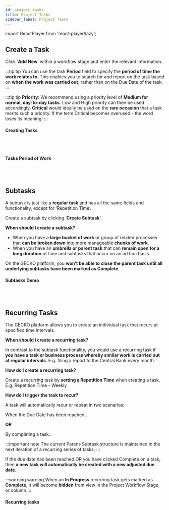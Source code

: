 ```yaml
---
id: project_tasks
title: Project Tasks
sidebar_label: Project Tasks 
---
```


import ReactPlayer from 'react-player/lazy';

## Create a Task

Click ‘**Add New**’ within a workflow stage and enter the relevant information..

:::tip tip
You can use the task **Period** field to specify the **period of time the work relates to**. This enables you to search for and report on the task based on **when the work was carried out**, rather than on the Due Date of the task.
:::

:::tip tip
**Priority**: We recommend using a priority level of **Medium for normal, day-to-day tasks**. Low and High priority can then be used accordingly. **Critical** would ideally be used on the **rare occasion** that a task merits such a priority. If the term Critical becomes overused - the word loses its meaning!
:::

#### Creating Tasks

  <ReactPlayer 
  url='https://vimeo.com/473798172/5d386bd2cd'
  width="100%"
  controls="true"/>    

<br/>
<br/>


#### Tasks Period of Work

  <ReactPlayer 
  url='https://vimeo.com/511613422/259a1e8ee1'
  width="100%"
  controls="true"/>    

<br/>
<br/>





## Subtasks
A subtask is just like a **regular task** and has all the same fields and functionality, except for ‘Repetition Time’.

Create a subtask by clicking ‘**Create Subtask**’.

**When should I create a subtask?**

- When you have a **large bucket of work** or group of related processes that **can be broken down** into more manageable **chunks of work**.
- When you have an **umbrella or parent task** that can **remain open for a long duration** of time and subtasks that occur on an ad hoc basis.


On the GECKO platform, you **won’t be able to close the parent task until all underlying subtasks have been marked as Complete**.

#### Subtasks Demo

  <ReactPlayer 
  url='https://vimeo.com/473803999/32ca1d76ad'
  width="100%"
  controls="true"/>    

<br/>
<br/>


## Recurring Tasks

The GECKO platform allows you to create an individual task that recurs at specified time intervals.

**When should I create a recurring task?**

In contrast to the subtask functionality, you would use a recurring task if **you have a task or business process whereby similar work is carried out at regular intervals**. E.g. filing a report to the Central Bank every month. 

**How do I create a recurring task?**

 Create a recurring task by **setting a Repetition Time** when creating a task. E.g. Repetition Time - Weekly

**How do I trigger the task to recur?**

A task will automatically recur or repeat in two scenarios:

When the Due Date has been reached..

**OR**

By completing a task..

:::important note 
The current Parent-Subtask structure is maintained in the next iteration of a recurring series of tasks.
:::

If the due date has been reached OR you have clicked Complete on a task, then **a new task will automatically be created with a new adjusted due date**. 

:::warning warning 
When an **In Progress** recurring task gets marked as **Complete**, it will become **hidden** from view in the Project Workflow Stage, or column
:::

#### Recurring tasks

  <ReactPlayer 
  url='https://vimeo.com/473804464/22817ca1ee'
  width="100%"
  controls="true"/>    

<br/>
<br/>